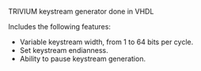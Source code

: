 TRIVIUM keystream generator done in VHDL

Includes the following features:
- Variable keystream width, from 1 to 64 bits per cycle.
- Set keystream endianness.
- Ability to pause keystream generation.

